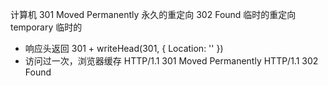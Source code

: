 计算机
301 Moved Permanently 永久的重定向
302 Found 临时的重定向
temporary 临时的


- 响应头返回 301 + writeHead(301, {
    Location: ''
})
- 访问过一次，浏览器缓存
HTTP/1.1 301 Moved Permanently
HTTP/1.1 302 Found